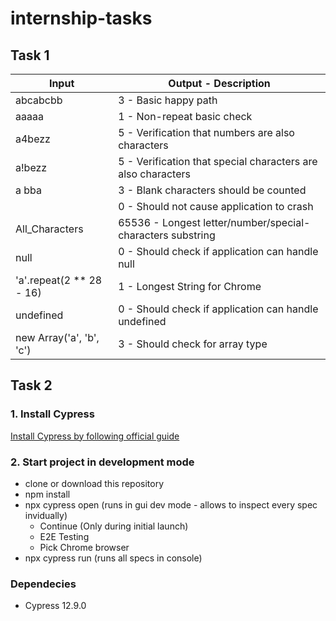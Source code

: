 # internship-tasks

## Task 1

| Input  | Output - Description |
| ------------- | ------------- |
| abcabcbb  | 3 - Basic happy path  |
| aaaaa  | 1 - Non-repeat basic check  |
| a4bezz  |  5 - Verification that numbers are also characters |
| a!bezz  |  5 - Verification that special characters are also characters |
| a bba  | 3 - Blank characters should be counted |
|   |  0 - Should not cause application to crash |
|  All_Characters | 65536 - Longest letter/number/special-characters substring  |
| null  | 0 - Should check if application can handle null  |
| 'a'.repeat(2 ** 28 - 16)  | 1 - Longest String for Chrome  |
| undefined  | 0 - Should check if application can handle undefined  |
| new Array('a', 'b', 'c')  | 3 - Should check for array type  |

## Task 2

### 1. Install Cypress

[Install Cypress by following official guide](https://docs.cypress.io/guides/getting-started/installing-cypress)

### 2. Start project in development mode

- clone or download this repository
- npm install
- npx cypress open (runs in gui dev mode - allows to inspect every spec invidually)
  - Continue (Only during initial launch)
  - E2E Testing
  - Pick Chrome browser
- npx cypress run (runs all specs in console)

### Dependecies

- Cypress 12.9.0
